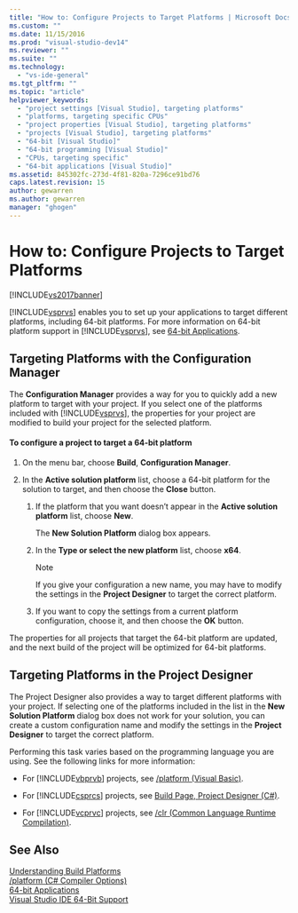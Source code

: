 ```yaml
---
title: "How to: Configure Projects to Target Platforms | Microsoft Docs"
ms.custom: ""
ms.date: 11/15/2016
ms.prod: "visual-studio-dev14"
ms.reviewer: ""
ms.suite: ""
ms.technology: 
  - "vs-ide-general"
ms.tgt_pltfrm: ""
ms.topic: "article"
helpviewer_keywords: 
  - "project settings [Visual Studio], targeting platforms"
  - "platforms, targeting specific CPUs"
  - "project properties [Visual Studio], targeting platforms"
  - "projects [Visual Studio], targeting platforms"
  - "64-bit [Visual Studio]"
  - "64-bit programming [Visual Studio]"
  - "CPUs, targeting specific"
  - "64-bit applications [Visual Studio]"
ms.assetid: 845302fc-273d-4f81-820a-7296ce91bd76
caps.latest.revision: 15
author: gewarren
ms.author: gewarren
manager: "ghogen"
---
```

# How to: Configure Projects to Target Platforms
[!INCLUDE[vs2017banner](../includes/vs2017banner.md)]

[!INCLUDE[vsprvs](../includes/vsprvs-md.md)] enables you to set up your applications to target different platforms, including 64-bit platforms. For more information on 64-bit platform support in [!INCLUDE[vsprvs](../includes/vsprvs-md.md)], see [64-bit Applications](http://msdn.microsoft.com/library/fd4026bc-2c3d-4b27-86dc-ec5e96018181).  
  
## Targeting Platforms with the Configuration Manager  
 The **Configuration Manager** provides a way for you to quickly add a new platform to target with your project. If you select one of the platforms included with [!INCLUDE[vsprvs](../includes/vsprvs-md.md)], the properties for your project are modified to build your project for the selected platform.  
  
#### To configure a project to target a 64-bit platform  
  
1.  On the menu bar, choose **Build**, **Configuration Manager**.  
  
2.  In the **Active solution platform** list, choose a 64-bit platform for the solution to target, and then choose the **Close** button.  
  
    1.  If the platform that you want doesn’t appear in the **Active solution platform** list, choose **New**.  
  
         The **New Solution Platform** dialog box appears.  
  
    2.  In the **Type or select the new platform** list, choose **x64**.  
  
        > [!NOTE]
        >  If you give your configuration a new name, you may have to modify the settings in the **Project Designer** to target the correct platform.  
  
    3.  If you want to copy the settings from a current platform configuration, choose it, and then choose the **OK** button.  
  
 The properties for all projects that target the 64-bit platform are updated, and the next build of the project will be optimized for 64-bit platforms.  
  
## Targeting Platforms in the Project Designer  
 The Project Designer also provides a way to target different platforms with your project. If selecting one of the platforms included in the list in the **New Solution Platform** dialog box does not work for your solution, you can create a custom configuration name and modify the settings in the **Project Designer** to target the correct platform.  
  
 Performing this task varies based on the programming language you are using. See the following links for more information:  
  
-   For [!INCLUDE[vbprvb](../includes/vbprvb-md.md)] projects, see [/platform (Visual Basic)](http://msdn.microsoft.com/library/f9bc61e6-e854-4ae1-87b9-d6244de23fd1).  
  
-   For [!INCLUDE[csprcs](../includes/csprcs-md.md)] projects, see [Build Page, Project Designer (C#)](../ide/reference/build-page-project-designer-csharp.md).  
  
-   For [!INCLUDE[vcprvc](../includes/vcprvc-md.md)] projects, see [/clr (Common Language Runtime Compilation)](http://msdn.microsoft.com/library/fec5a8c0-40ec-484c-a213-8dec918c1d6c).  
  
## See Also  
 [Understanding Build Platforms](../ide/understanding-build-platforms.md)   
 [/platform (C# Compiler Options)](http://msdn.microsoft.com/library/c290ff5e-47f4-4a85-9bb3-9c2525b0be04)   
 [64-bit Applications](http://msdn.microsoft.com/library/fd4026bc-2c3d-4b27-86dc-ec5e96018181)   
 [Visual Studio IDE 64-Bit Support](../ide/visual-studio-ide-64-bit-support.md)



